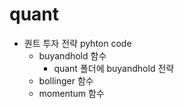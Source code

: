 # quant
- 퀀트 투자 전략 pyhton code 
  - buyandhold 함수
      - quant 폴더에 buyandhold 전략
  - bollinger 함수
  - momentum 함수
